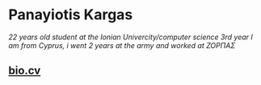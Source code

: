 # Panayiotis Kargas
*22 years old*
*student at the Ionian Univercity/computer science 3rd year*
*I am from Cyprus, i went 2 years at the army and worked at ΖΟΡΠΑΣ* 
## [bio.cv](https://p16karg.github.io/hello-world/)
